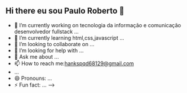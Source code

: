 ## Hi there eu sou Paulo Roberto 👋
 
- 🔭 I’m currently working on tecnologia da informação e 
 comunicação desenvolvedor fullstack ...
- 🌱 I’m currently learning html,css,javascript ...
- 👯 I’m looking to collaborate on ...
- 🤔 I’m looking for help with ...
- 💬 Ask me about ...
- 📫 How to reach me:hankspqd68129@gmail.com
-  ...
- 😄 Pronouns: ...
- ⚡ Fun fact: ...
-->
  
